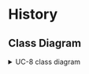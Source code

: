 # History

## Class Diagram
<details>
<summary>UC-8 class diagram</summary>
</br>


## Object Sequence Diagram

<details>
<summary>UC-8 sequence diagram</summary>
</br>


<details>
<summary>sequence diagram trials</summary>
</br>
